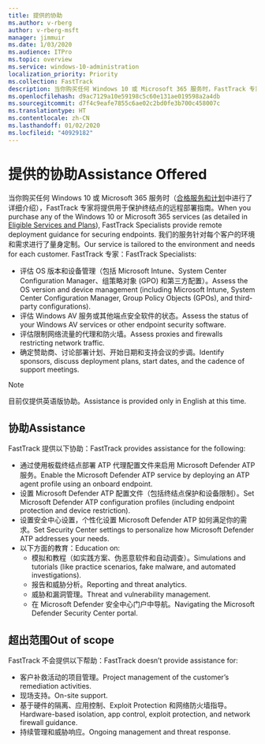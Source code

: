 ```yaml
---
title: 提供的协助
ms.author: v-rberg
author: v-rberg-msft
manager: jimmuir
ms.date: 1/03/2020
ms.audience: ITPro
ms.topic: overview
ms.service: windows-10-administration
localization_priority: Priority
ms.collection: FastTrack
description: 当你购买任何 Windows 10 或 Microsoft 365 服务时，FastTrack 专家将提供用于保护终结点的远程部署指南。 我们的服务针对每个客户的环境和需求进行了量身定制。
ms.openlocfilehash: d9ac7129a10e59198c5c60e131ae019598a2a4db
ms.sourcegitcommit: d7f4c9eafe7855c6ae02c2bd0fe3b700c458007c
ms.translationtype: HT
ms.contentlocale: zh-CN
ms.lasthandoff: 01/02/2020
ms.locfileid: "40929182"
---
```

# <a name="assistance-offered"></a><span data-ttu-id="da2fc-104">提供的协助</span><span class="sxs-lookup"><span data-stu-id="da2fc-104">Assistance Offered</span></span>  

<span data-ttu-id="da2fc-105">当你购买任何 Windows 10 或 Microsoft 365 服务时（[合格服务和计划](M365-eligible-services-and-plans.md)中进行了详细介绍），FastTrack 专家将提供用于保护终结点的远程部署指南。</span><span class="sxs-lookup"><span data-stu-id="da2fc-105">When you purchase any of the Windows 10 or Microsoft 365 services (as detailed in [Eligible Services and Plans](M365-eligible-services-and-plans.md)), FastTrack Specialists provide remote deployment guidance for securing endpoints.</span></span> <span data-ttu-id="da2fc-106">我们的服务针对每个客户的环境和需求进行了量身定制。</span><span class="sxs-lookup"><span data-stu-id="da2fc-106">Our service is tailored to the environment and needs for each customer.</span></span> <span data-ttu-id="da2fc-107">FastTrack 专家：</span><span class="sxs-lookup"><span data-stu-id="da2fc-107">FastTrack Specialists:</span></span>
- <span data-ttu-id="da2fc-108">评估 OS 版本和设备管理（包括 Microsoft Intune、System Center Configuration Manager、组策略对象 (GPO) 和第三方配置）。</span><span class="sxs-lookup"><span data-stu-id="da2fc-108">Assess the OS version and device management (including Microsoft Intune, System Center Configuration Manager, Group Policy Objects (GPOs), and third-party configurations).</span></span>
- <span data-ttu-id="da2fc-109">评估 Windows AV 服务或其他端点安全软件的状态。</span><span class="sxs-lookup"><span data-stu-id="da2fc-109">Assess the status of your Windows AV services or other endpoint security software.</span></span>
- <span data-ttu-id="da2fc-110">评估限制网络流量的代理和防火墙。</span><span class="sxs-lookup"><span data-stu-id="da2fc-110">Assess proxies and firewalls restricting network traffic.</span></span>
- <span data-ttu-id="da2fc-111">确定赞助商、讨论部署计划、开始日期和支持会议的步调。</span><span class="sxs-lookup"><span data-stu-id="da2fc-111">Identify sponsors, discuss deployment plans, start dates, and the cadence of support meetings.</span></span>

> [!NOTE]
> <span data-ttu-id="da2fc-112">目前仅提供英语版协助。</span><span class="sxs-lookup"><span data-stu-id="da2fc-112">Assistance is provided only in English at this time.</span></span> 

## <a name="assistance"></a><span data-ttu-id="da2fc-113">协助</span><span class="sxs-lookup"><span data-stu-id="da2fc-113">Assistance</span></span>

<span data-ttu-id="da2fc-114">FastTrack 提供以下协助：</span><span class="sxs-lookup"><span data-stu-id="da2fc-114">FastTrack provides assistance for the following:</span></span>
- <span data-ttu-id="da2fc-115">通过使用板载终结点部署 ATP 代理配置文件来启用 Microsoft Defender ATP 服务。</span><span class="sxs-lookup"><span data-stu-id="da2fc-115">Enable the Microsoft Defender ATP service by deploying an ATP agent profile using an onboard endpoint.</span></span>
- <span data-ttu-id="da2fc-116">设置 Microsoft Defender ATP 配置文件（包括终结点保护和设备限制）。</span><span class="sxs-lookup"><span data-stu-id="da2fc-116">Set Microsoft Defender ATP configuration profiles (including endpoint protection and device restriction).</span></span>
- <span data-ttu-id="da2fc-117">设置安全中心设置，个性化设置 Microsoft Defender ATP 如何满足你的需求。</span><span class="sxs-lookup"><span data-stu-id="da2fc-117">Set Security Center settings to personalize how Microsoft Defender ATP addresses your needs.</span></span>
- <span data-ttu-id="da2fc-118">以下方面的教育：</span><span class="sxs-lookup"><span data-stu-id="da2fc-118">Education on:</span></span>
    - <span data-ttu-id="da2fc-119">模拟和教程（如实践方案、伪恶意软件和自动调查）。</span><span class="sxs-lookup"><span data-stu-id="da2fc-119">Simulations and tutorials (like practice scenarios, fake malware, and automated investigations).</span></span>
    - <span data-ttu-id="da2fc-120">报告和威胁分析。</span><span class="sxs-lookup"><span data-stu-id="da2fc-120">Reporting and threat analytics.</span></span>
    - <span data-ttu-id="da2fc-121">威胁和漏洞管理。</span><span class="sxs-lookup"><span data-stu-id="da2fc-121">Threat and vulnerability management.</span></span>
    - <span data-ttu-id="da2fc-122">在 Microsoft Defender 安全中心门户中导航。</span><span class="sxs-lookup"><span data-stu-id="da2fc-122">Navigating the Microsoft Defender Security Center portal.</span></span>

## <a name="out-of-scope"></a><span data-ttu-id="da2fc-123">超出范围</span><span class="sxs-lookup"><span data-stu-id="da2fc-123">Out of scope</span></span>

<span data-ttu-id="da2fc-124">FastTrack 不会提供以下帮助：</span><span class="sxs-lookup"><span data-stu-id="da2fc-124">FastTrack doesn’t provide assistance for:</span></span>
- <span data-ttu-id="da2fc-125">客户补救活动的项目管理。</span><span class="sxs-lookup"><span data-stu-id="da2fc-125">Project management of the customer’s remediation activities.</span></span>
- <span data-ttu-id="da2fc-126">现场支持。</span><span class="sxs-lookup"><span data-stu-id="da2fc-126">On-site support.</span></span>
- <span data-ttu-id="da2fc-127">基于硬件的隔离、应用控制、Exploit Protection 和网络防火墙指导。</span><span class="sxs-lookup"><span data-stu-id="da2fc-127">Hardware-based isolation, app control, exploit protection, and network firewall guidance.</span></span>
- <span data-ttu-id="da2fc-128">持续管理和威胁响应。</span><span class="sxs-lookup"><span data-stu-id="da2fc-128">Ongoing management and threat response.</span></span>

